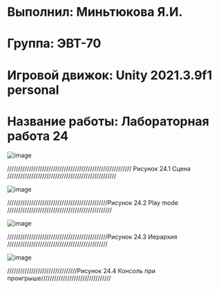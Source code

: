 # Выполнил: Миньтюкова Я.И.
# Группа: ЭВТ-70
# Игровой движок: Unity 2021.3.9f1 personal
# Название работы: Лабораторная работа 24


![image](https://user-images.githubusercontent.com/32439405/204898630-249147b2-cb16-417c-9bb9-62130bc33d40.png)

///////////////////////////////////////////////////////// Рисунок 24.1 Сцена //////////////////////////////////////////////////

![image](https://user-images.githubusercontent.com/32439405/204898813-60163ab8-fc42-4197-b86d-9e7fa63c73af.png)

//////////////////////////////////////////////Рисунок 24.2 Play mode ////////////////////////////////////////////////

![image](https://user-images.githubusercontent.com/32439405/204898887-3e47d986-2294-4940-bb0c-808f6356e396.png)

//////////////////////////////////////////////Рисунок 24.3 Иерархия //////////////////////////////////////////////

![image](https://user-images.githubusercontent.com/32439405/204899226-dad22c33-bafc-489e-a408-5a78313fa8ab.png)

////////////////////////////////Рисунок 24.4 Консоль при проигрыше////////////////////////////////
